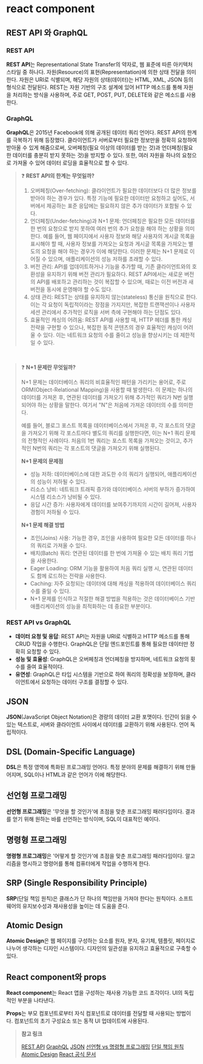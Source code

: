 # react component

<!-- TODO: thinking react 문서 읽기 -->

<!-- - REST API 와 GraphQL
  - REST API 란 무엇인가
  - GraphQL은 왜 등장했는가?
  - REST API vs GraphQL
- JSON
- DSL(Domain-Specific Language)
- 선언형 프로그래밍
- 명령형 프로그래밍
- SRP(단일 책임 원칙)
- Atomic Design
- React component 와 props -->

## REST API 와 GraphQL

### REST API

**REST API**는 Representational State Transfer의 약자로, 웹 표준에 따른 아키텍처 스타일 중 하나다.
자원(Resource)의 표현(Representation)에 의한 상태 전달을 의미한다.
자원은 URI로 식별되며, 해당 자원의 상태(데이터)는 HTML, XML, JSON 등의 형식으로 전달된다.
REST는 자원 기반의 구조 설계에 있어 HTTP 메소드를 통해 자원을 처리하는 방식을 사용하며, 주로 GET, POST, PUT, DELETE와 같은 메소드를 사용한다.

### GraphQL

**GraphQL**은 2015년 Facebook에 의해 공개된 데이터 쿼리 언어다. REST API의 한계를 극복하기 위해 등장했다.
클라이언트가 서버로부터 필요한 정보만을 정확히 요청하여 받아올 수 있게 해줌으로써, 오버페칭(필요 이상의 데이터를 받는 것)과 언더페칭(필요한 데이터를 충분히 받지 못하는 것)을 방지할 수 있다. 또한, 여러 자원을 하나의 요청으로 가져올 수 있어 데이터 로딩을 효율적으로 할 수 있다.

>❓ **REST API의 한계는 무엇일까?**
>
>1. 오버페칭(Over-fetching): 클라이언트가 필요한 데이터보다 더 많은 정보를 받아야 하는 경우가 있다. 특정 기능에 필요한 데이터만 요청하고 싶어도, 서버에서 제공하는 표준 응답에는 필요하지 않은 추가 데이터가 포함될 수 있다.
>2. 언더페칭(Under-fetching)과 N+1 문제: 언더페칭은 필요한 모든 데이터를 한 번의 요청으로 받지 못하여 여러 번의 추가 요청을 해야 하는 상황을 의미한다. 예를 들어, 웹 페이지에서 사용자 정보와 해당 사용자의 게시글 목록을 표시해야 할 때, 사용자 정보를 가져오는 요청과 게시글 목록을 가져오는 별도의 요청을 해야 하는 경우가 이에 해당한다. 이러한 문제는 N+1 문제로 이어질 수 있으며, 애플리케이션의 성능 저하를 초래할 수 있다.
>3. 버전 관리: API를 업데이트하거나 기능을 추가할 때, 기존 클라이언트와의 호환성을 유지하기 위해 버전 관리가 필요하다. REST API에서는 새로운 버전의 API를 배포하고 관리하는 것이 복잡할 수 있으며, 때로는 이전 버전과 새 버전을 동시에 운영해야 할 수도 있다.
>4. 상태 관리: REST는 상태를 유지하지 않는(stateless) 통신을 원칙으로 한다. 이는 각 요청이 독립적이라는 장점을 가지지만, 복잡한 트랜잭션이나 사용자 세션 관리에서 추가적인 로직을 서버 측에 구현해야 하는 단점도 있다.
>5. 효율적인 캐싱의 어려움: REST API를 사용할 때, HTTP 헤더를 통한 캐싱 전략을 구현할 수 있으나, 복잡한 동적 콘텐츠의 경우 효율적인 캐싱이 어려울 수 있다. 이는 네트워크 요청의 수를 줄이고 성능을 향상시키는 데 제한적일 수 있다.

<br/>

>❓ **N+1 문제란 무엇일까?**
>
>N+1 문제는 데이터베이스 쿼리의 비효율적인 패턴을 가리키는 용어로, 주로 ORM(Object-Relational Mapping)을 사용할 때 발생한다. 이 문제는 하나의 데이터를 가져온 후, 연관된 데이터를 가져오기 위해 추가적인 쿼리가 N번 실행되어야 하는 상황을 말한다. 여기서 "N"은 처음에 가져온 데이터의 수를 의미한다.
>
>예를 들어, 블로그 포스트 목록을 데이터베이스에서 가져온 후, 각 포스트의 댓글을 가져오기 위해 각 포스트마다 별도의 쿼리를 실행한다면, 이는 N+1 쿼리 문제의 전형적인 사례이다. 처음의 1번 쿼리는 포스트 목록을 가져오는 것이고, 추가적인 N번의 쿼리는 각 포스트의 댓글을 가져오기 위해 실행된다.
>
> **N+1 문제의 문제점**
>
>- 성능 저하: 데이터베이스에 대한 과도한 수의 쿼리가 실행되어, 애플리케이션의 성능이 저하될 수 있다.
>- 리소스 낭비: 네트워크 트래픽 증가와 데이터베이스 서버의 부하가 증가하여 시스템 리소스가 낭비될 수 있다.
>- 응답 시간 증가: 사용자에게 데이터를 보여주기까지의 시간이 길어져, 사용자 경험이 저하될 수 있다.
>
>**N+1 문제 해결 방법**
>
>- 조인(Joins) 사용: 가능한 경우, 조인을 사용하여 필요한 모든 데이터를 하나의 쿼리로 가져올 수 있다.
>- 배치(Batch) 쿼리: 연관된 데이터를 한 번에 가져올 수 있는 배치 쿼리 기법을 사용한다.
>- Eager Loading: ORM 기능을 활용하여 처음 쿼리 실행 시, 연관된 데이터도 함께 로드하는 전략을 사용한다.
>- Caching: 자주 요청되는 데이터에 대해 캐싱을 적용하여 데이터베이스 쿼리 수를 줄일 수 있다.
>- N+1 문제를 인식하고 적절한 해결 방법을 적용하는 것은 데이터베이스 기반 애플리케이션의 성능을 최적화하는 데 중요한 부분이다.

### REST API vs GraphQL

- **데이터 요청 및 응답**: REST API는 자원을 URI로 식별하고 HTTP 메소드를 통해 CRUD 작업을 수행한다. GraphQL은 단일 엔드포인트를 통해 필요한 데이터만 정확히 요청할 수 있다.
- **성능 및 효율성**: GraphQL은 오버페칭과 언더페칭을 방지하며, 네트워크 요청의 횟수를 줄여 효율적이다.
- **유연성**: GraphQL은 타입 시스템을 기반으로 하여 쿼리의 정확성을 보장하며, 클라이언트에서 요청하는 데이터 구조를 결정할 수 있다.

## JSON

**JSON**(JavaScript Object Notation)은 경량의 데이터 교환 포맷이다. 인간이 읽을 수 있는 텍스트로, 서버와 클라이언트 사이에서 데이터를 교환하기 위해 사용된다. 언어 독립적이다.

## DSL (Domain-Specific Language)

**DSL**은 특정 영역에 특화된 프로그래밍 언어다. 특정 분야의 문제를 해결하기 위해 만들어지며, SQL이나 HTML과 같은 언어가 이에 해당한다.

## 선언형 프로그래밍

**선언형 프로그래밍**은 '무엇을 할 것인가'에 초점을 맞춘 프로그래밍 패러다임이다. 결과를 얻기 위해 원하는 바를 선언하는 방식이며, SQL이 대표적인 예이다.

## 명령형 프로그래밍

**명령형 프로그래밍**은 '어떻게 할 것인가'에 초점을 맞춘 프로그래밍 패러다임이다. 알고리즘을 명시하고 명령어를 통해 컴퓨터에게 작업을 수행하게 한다.

## SRP (Single Responsibility Principle)

**SRP**(단일 책임 원칙)은 클래스가 단 하나의 책임만을 가져야 한다는 원칙이다. 소프트웨어의 유지보수성과 재사용성을 높이는 데 도움을 준다.

## Atomic Design

**Atomic Design**은 웹 페이지를 구성하는 요소를 원자, 분자, 유기체, 템플릿, 페이지로 나누어 생각하는 디자인 시스템이다. 디자인의 일관성을 유지하고 효율적으로 구축할 수 있다.

## React component와 props

**React component**는 React 앱을 구성하는 재사용 가능한 코드 조각이다. UI의 독립적인 부분을 나타낸다.

**Props**는 부모 컴포넌트로부터 자식 컴포넌트로 데이터를 전달할 때 사용되는 방법이다. 컴포넌트의 초기 구성요소 또는 동적 UI 업데이트에 사용된다.

>**참고 링크**
>
>[REST API](https://restfulapi.net/)
>[GraphQL](https://graphql.org/)
>[JSON](https://www.json.org/json-en.html)
>[선언형 vs 명령형 프로그래밍](https://tylermcginnis.com/imperative-vs-declarative-programming/)
>[단일 책임 원칙](https://en.wikipedia.org/wiki/Single-responsibility_principle)
>[Atomic Design](https://atomicdesign.bradfrost.com/)
>[React 공식 문서](https://reactjs.org/docs/components-and-props.html)

